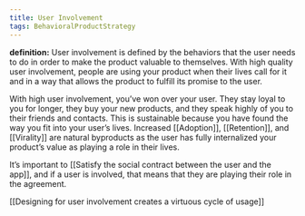 ```yaml
---
title: User Involvement
tags: BehavioralProductStrategy
---
```

**definition:** User involvement is defined by the behaviors that the user needs to do in order to make the product valuable to themselves. With high quality user involvement, people are using your product when their lives call for it and in a way that allows the product to fulfill its promise to the user.

With high user involvement, you’ve won over your user. They stay loyal to you for longer, they buy your new products, and they speak highly of you to their friends and contacts. This is sustainable because you have found the way you fit into your user’s lives. Increased [[Adoption]], [[Retention]], and [[Virality]] are natural byproducts as the user has fully internalized your product’s value as playing a role in their lives.

It’s important to [[Satisfy the social contract between the user and the app]], and if a user is involved, that means that they are playing their role in the agreement.

[[Designing for user involvement creates a virtuous cycle of usage]]